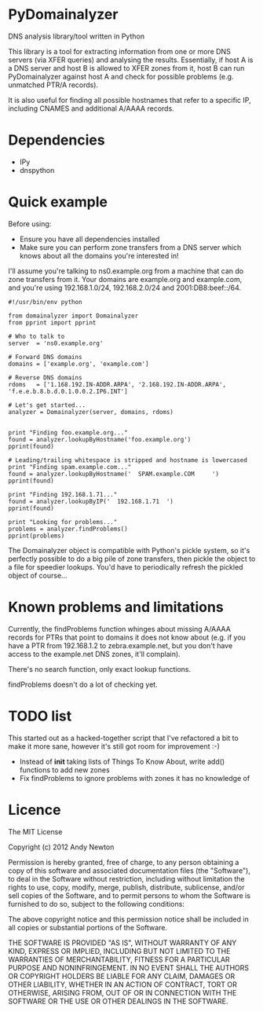 PyDomainalyzer
==============

DNS analysis library/tool written in Python

This library is a tool for extracting information from one or more DNS servers (via XFER queries) and analysing the results.  Essentially, if host A is a DNS server and host B is allowed to XFER zones from it, host B can run PyDomainalyzer against host A and check for possible problems (e.g. unmatched PTR/A records).

It is also useful for finding all possible hostnames that refer to a specific IP, including CNAMES and additional A/AAAA records.


Dependencies
============

* IPy
* dnspython

Quick example
=============

Before using:

* Ensure you have all dependencies installed
* Make sure you can perform zone transfers from a DNS server which knows about all the domains you're interested in!

I'll assume you're talking to ns0.example.org from a machine that can do zone transfers from it.
Your domains are example.org and example.com, and you're using 192.168.1.0/24, 192.168.2.0/24
and 2001:DB8:beef::/64.

	#!/usr/bin/env python
	
	from domainalyzer import Domainalyzer
	from pprint import pprint
	
	# Who to talk to
	server  = 'ns0.example.org'
	
	# Forward DNS domains
	domains = ['example.org', 'example.com']
	
	# Reverse DNS domains
	rdoms   = ['1.168.192.IN-ADDR.ARPA', '2.168.192.IN-ADDR.ARPA', 'f.e.e.b.8.b.d.0.1.0.0.2.IP6.INT']
	
	# Let's get started...
	analyzer = Domainalyzer(server, domains, rdoms)
	
	
	print "Finding foo.example.org..."
	found = analyzer.lookupByHostname('foo.example.org')
	pprint(found)
	
	# Leading/trailing whitespace is stripped and hostname is lowercased
	print "Finding spam.example.com..."
	found = analyzer.lookupByHostname('  SPAM.example.COM     ')
	pprint(found)
	
	print "Finding 192.168.1.71..."
	found = analyzer.lookupByIP('  192.168.1.71  ')
	pprint(found)
	
	print "Looking for problems..."
	problems = analyzer.findProblems()
	pprint(problems)


The Domainalyzer object is compatible with Python's pickle system,
so it's perfectly possible to do a big pile of zone transfers, then
pickle the object to a file for speedier lookups.  You'd have to
periodically refresh the pickled object of course...

Known problems and limitations
==============================

Currently, the findProblems function whinges about missing A/AAAA records for
PTRs that point to domains it does not know about (e.g. if you have a PTR
from 192.168.1.2 to zebra.example.net, but you don't have access to the
example.net DNS zones, it'll complain).

There's no search function, only exact lookup functions.

findProblems doesn't do a lot of checking yet.

TODO list
=========

This started out as a hacked-together script that I've refactored a bit to make
it more sane, however it's still got room for improvement :-)

* Instead of __init__ taking lists of Things To Know About, write add() functions to add new zones
* Fix findProblems to ignore problems with zones it has no knowledge of

Licence
=======

The MIT License

Copyright (c) 2012 Andy Newton

Permission is hereby granted, free of charge, to any person obtaining a copy
of this software and associated documentation files (the "Software"), to deal
in the Software without restriction, including without limitation the rights
to use, copy, modify, merge, publish, distribute, sublicense, and/or sell
copies of the Software, and to permit persons to whom the Software is
furnished to do so, subject to the following conditions:

The above copyright notice and this permission notice shall be included in
all copies or substantial portions of the Software.

THE SOFTWARE IS PROVIDED "AS IS", WITHOUT WARRANTY OF ANY KIND, EXPRESS OR
IMPLIED, INCLUDING BUT NOT LIMITED TO THE WARRANTIES OF MERCHANTABILITY,
FITNESS FOR A PARTICULAR PURPOSE AND NONINFRINGEMENT. IN NO EVENT SHALL THE
AUTHORS OR COPYRIGHT HOLDERS BE LIABLE FOR ANY CLAIM, DAMAGES OR OTHER
LIABILITY, WHETHER IN AN ACTION OF CONTRACT, TORT OR OTHERWISE, ARISING FROM,
OUT OF OR IN CONNECTION WITH THE SOFTWARE OR THE USE OR OTHER DEALINGS IN
THE SOFTWARE.


